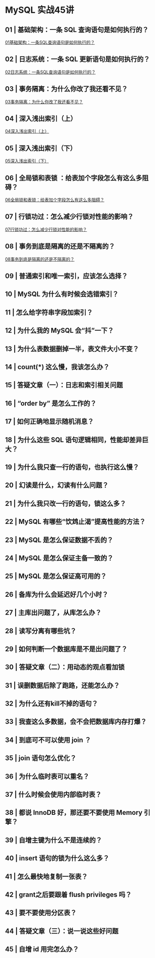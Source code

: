 # MySQL 实战45讲

## 01 | 基础架构：一条 SQL 查询语句是如何执行的？

[01基础架构：一条SQL查询语句是如何执行的？](./01基础架构：一条SQL查询语句是如何执行的？.md)

## 02 | 日志系统：一条 SQL 更新语句是如何执行的？

[02日志系统：一条SQL查询语句是如何执行的？](./02日志系统：一条SQL更新语句是如何执行的？.md)

## 03 | 事务隔离：为什么你改了我还看不见？

[03事务隔离：为什么你改了我还看不见？](./03事务隔离：为什么你改了我还看不见？.md)

## 04 | 深入浅出索引（上）

[04深入浅出索引（上）](./04深入浅出索引（上）.md)

## 05 | 深入浅出索引（下）

[05深入浅出索引（下）](./05深入浅出索引（下）.md)

## 06 | 全局锁和表锁 ：给表加个字段怎么有这么多阻碍？

[06全局锁和表锁：给表加个字段怎么有这么多阻碍？](./06全局锁和表锁：给表加个字段怎么有这么多阻碍？.md)

## 07 | 行锁功过：怎么减少行锁对性能的影响？

[07行锁功过：怎么减少行锁对性能的影响？](./07行锁功过：怎么减少行锁对性能的影响？.md)

## 08 | 事务到底是隔离的还是不隔离的？

[08事务到底是隔离的还是不隔离的？](./08事务到底是隔离的还是不隔离的？.md)

## 09 | 普通索引和唯一索引，应该怎么选择？

[](./.md)

## 10 | MySQL 为什么有时候会选错索引？

[](./.md)

## 11 | 怎么给字符串字段加索引？

[](./.md)

## 12 | 为什么我的 MySQL 会“抖”一下？

[](./.md)

## 13 | 为什么表数据删掉一半，表文件大小不变？

[](./.md)

## 14 | count(*) 这么慢，我该怎么办？

[](./.md)

## 15 | 答疑文章（一）：日志和索引相关问题

[](./.md)

## 16 | “order by” 是怎么工作的？

[](./.md)

## 17 | 如何正确地显示随机消息？

[](./.md)

## 18 | 为什么这些 SQL 语句逻辑相同，性能却差异巨大？

[](./.md)

## 19 | 为什么我只查一行的语句，也执行这么慢？

[](./.md)

## 20 | 幻读是什么，幻读有什么问题？

[](./.md)

## 21 | 为什么我只改一行的语句，锁这么多？

[](./.md)

## 22 | MySQL 有哪些“饮鸩止渴”提高性能的方法？

[](./.md)

## 23 | MySQL 是怎么保证数据不丢的？

[](./.md)

## 24 | MySQL 是怎么保证主备一致的？

[](./.md)

## 25 | MySQL 是怎么保证高可用的？

[](./.md)

## 26 | 备库为什么会延迟好几个小时？

[](./.md)

## 27 | 主库出问题了，从库怎么办？

[](./.md)

## 28 | 读写分离有哪些坑？

[](./.md)

## 29 | 如何判断一个数据库是不是出问题了？

[](./.md)

## 30 | 答疑文章（二）：用动态的观点看加锁

[](./.md)

## 31 | 误删数据后除了跑路，还能怎么办？

[](./.md)

## 32 | 为什么还有kill不掉的语句？

[](./.md)

## 33 | 我查这么多数据，会不会把数据库内存打爆？

[](./.md)

## 34 | 到底可不可以使用 join ？

[](./.md)

## 35 | join 语句怎么优化？

[](./.md)

## 36 | 为什么临时表可以重名？

[](./.md)

## 37 | 什么时候会使用内部临时表？

[](./.md)

## 38 | 都说 InnoDB 好，那还要不要使用 Memory 引擎？

[](./.md)

## 39 | 自增主键为什么不是连续的？

[](./.md)

## 40 | insert 语句的锁为什么这么多？

[](./.md)

## 41 | 怎么最快地复制一张表？

[](./.md)

## 42 | grant之后要跟着 flush privileges 吗？

[](./.md)

## 43 | 要不要使用分区表？

[](./.md)

## 44 | 答疑文章（三）：说一说这些好问题

[](./.md)

## 45 | 自增 id 用完怎么办？

[](./.md)
